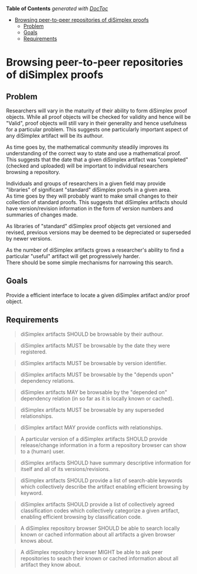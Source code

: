**Table of Contents**  *generated with [DocToc](http://doctoc.herokuapp.com/)*

- [Browsing peer-to-peer repositories of diSimplex proofs](#browsing-peer-to-peer-repositories-of-disimplex-proofs)
	- [Problem](#problem)
	- [Goals](#goals)
	- [Requirements](#requirements)

# Browsing peer-to-peer repositories of diSimplex proofs

## Problem

Researchers will vary in the maturity of their ability to form 
diSimplex proof objects. While all proof objects will be checked for 
validity and hence will be "Valid", proof objects will still vary in 
their generality and hence usefulness for a particular problem. This 
suggests one particularly important aspect of any diSimplex artifact 
will be its authour.

As time goes by, the mathematical community steadily improves its 
understanding of the correct way to state and use a mathematical proof.  
This suggests that the date that a given diSimplex artifact was 
"completed" (checked and uploaded) will be important to individual 
researchers browsing a repository.

Individuals and groups of researchers in a given field may provide 
"libraries" of significant "standard" diSimplex proofs in a given area.  
As time goes by they will probably want to make small changes to their 
collection of standard proofs. This suggests that diSimplex artifacts 
should have version/revision information in the form of version numbers 
and summaries of changes made.

As libraries of "standard" diSimplex proof objects get versioned and 
revised, previous versions may be deemed to be depreciated or 
superseded by newer versions.

As the number of diSimplex artifacts grows a researcher's ability to 
find a particular "useful" artifact will get progressively harder.  
There should be some simple mechanisms for narrowing this search.

## Goals

Provide a efficient interface to locate a given diSimplex artifact 
and/or proof object.

## Requirements

> diSimplex artifacts SHOULD be browsable by their authour.

> diSimplex artifacts MUST be browsable by the date they were 
> registered.

> diSimplex artifacts MUST be browsable by version identifier.

> diSimplex artifacts MUST be browsable by the "depends upon" 
> dependency relations.

> diSimplex artifacts MAY be browsable by the "depended on" dependency 
> relation (in so far as it is locally known or cached).

> diSimplex artifacts MUST be browsable by any superseded 
> relationships.

> diSimplex artifact MAY provide conflicts with relationships.

> A particular version of a diSimplex artifacts SHOULD provide 
> release/change information in a form a repository browser can show to 
> a (human) user.

> diSimplex artifacts SHOULD have summary descriptive information for 
> itself and all of its versions/revisions.

> diSimplex artifacts SHOULD provide a list of search-able keywords 
> which collectively describe the artifact enabling efficient browsing 
> by keyword.

> diSimplex artifacts SHOULD provide a list of collectively agreed 
> classification codes which collectively categorize a given artifact, 
> enabling efficient browsing by classification code.

> A diSimplex repository browser SHOULD be able to search locally known 
> or cached information about all artifacts a given browser knows 
> about.

> A diSimplex repository browser MIGHT be able to ask peer repositories 
> to seach their known or cached information about all artifact they 
> know about.


